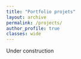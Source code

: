 ```yaml
---
title: "Portfolio projets"
layout: archive
permalink: /projects/
author_profile: true
classes: wide
---
```


Under construction